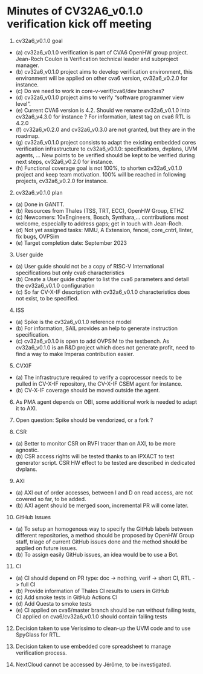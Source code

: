 # Minutes of CV32A6_v0.1.0 verification kick off meeting

1.	cv32a6_v0.1.0  goal
  * (a) cv32a6_v0.1.0  verification is part of CVA6 OpenHW group project. Jean-Roch Coulon is Verification technical leader and subproject manager. 
  * (b)	cv32a6_v0.1.0 project aims to develop verification environment, this environment will be applied on other cva6 version, cv32a6_v0.2.0 for instance.
  * (c)	Do we need to work in core-v-verif/cva6/dev branches?
  * (d)	cv32a6_v0.1.0 project aims to verify “software programmer view level”.
  * (e)	Current CVA6 version is 4.2. Should we rename cv32a6_v0.1.0 into cv32a6_v4.3.0 for instance ?  For information, latest tag on cva6 RTL is 4.2.0
  * (f)	cv32a6_v0.2.0 and cv32a6_v0.3.0 are not granted, but they are in the roadmap.
  * (g)	cv32a6_v0.1.0 project consists to adapt the existing embedded cores verification infrastructure to cv32a6_v0.1.0: specifications, dvplans, UVM agents, …  New points to be verified should be kept to be verified during next steps, cv32a6_v0.2.0 for instance.
  * (h)	Functional coverage goal is not 100%, to shorten cv32a6_v0.1.0 project and keep team motivation. 100% will be reached in following projects, cv32a6_v0.2.0 for instance.

2.	cv32a6_v0.1.0  plan
  * (a) Done in GANTT.
  * (b) Resources from Thales (TSS, TRT, ECC), OpenHW Group, ETHZ
  * (c) Newcomers: 10xEngineers, Bosch, Synthara,… contributions most welcome, especially to address gaps; get in touch with Jean-Roch.
  * (d) Not yet assigned tasks: MMU, A Extension, fencei, core_cntrl, linter, fix bugs, OVPSim
  * (e) Target completion date: September 2023

3.	User guide
  * (a) User guide should not be a copy of RISC-V International specifications but only cva6 characteristics
  * (b) Create a User guide chapter to list the cva6 parameters and detail the cv32a6_v0.1.0 configuration
  * (c) So far CV-X-IF description with cv32a6_v0.1.0 characteristics does not exist, to be specified.

4.	ISS
  * (a) Spike is the cv32a6_v0.1.0 reference model
  * (b) For information, SAIL provides an help to generate instruction specification.
  * (c) cv32a6_v0.1.0 is open to add OVPSIM to the testbench. As cv32a6_v0.1.0 is an R&D project which does not generate profit, need to find a way to make Imperas contribution easier.

5.	CVXIF
  * (a) The infrastructure required to verify a coprocessor needs to be pulled in CV-X-IF repository, the CV-X-IF CSEM agent for instance.
  * (b) CV-X-IF coverage should be moved outside the agent.

6.	As PMA agent depends on OBI, some additional work is needed to adapt it to AXI.

7.	Open question: Spike should be vendorized, or a fork ?

8.	CSR
  * (a) Better to monitor CSR on RVFI tracer than on AXI, to be more agnostic.
  * (b) CSR access rights will be tested thanks to an IPXACT to test generator script. CSR HW effect to be tested are described in dedicated dvplans.

9.	AXI
  * (a) AXI out of order accesses, between I and D on read access, are not covered so far, to be added.
  * (b) AXI agent should be merged soon, incremental PR will come later.

10.	GitHub Issues
  * (a) To setup an homogenous way to specify the GitHub labels between different repositories, a method should be proposed by OpenHW Group staff, triage of current GitHub issues done and the method should be applied on future issues.
  * (b) To assign easily GitHub issues, an idea would be to use a Bot.

11.	CI
  * (a)	CI should depend on PR type: doc -> nothing, verif -> short CI, RTL -> full CI
  * (b)	Provide information of Thales CI results to users in GitHub
  * (c)	Add smoke tests in GitHub Actions CI
  * (d)	Add Questa to smoke tests
  * (e)	CI applied on cva6/master branch should be run without failing tests, CI applied on cva6/cv32a6_v0.1.0 should contain failing tests

12.	Decision taken to use Verissimo to clean-up the UVM code and to use SpyGlass for RTL.

13.	Decision taken to use embedded core spreadsheet to manage verification process.

14.	NextCloud cannot be accessed by Jérôme, to be investigated.
